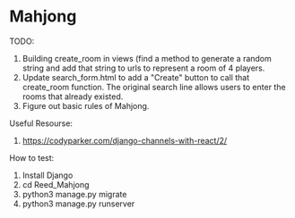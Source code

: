 # Mahjong

TODO:
1. Building create_room in views (find a method to generate a random string and add that string to urls to represent a room of 4 players.
2. Update search_form.html to add a "Create" button to call that create_room function. The original search line allows users to enter the rooms that already existed.
3. Figure out basic rules of Mahjong.

Useful Resourse:
1. https://codyparker.com/django-channels-with-react/2/

How to test:
1. Install Django
2. cd Reed_Mahjong
3. python3 manage.py migrate
4. python3 manage.py runserver
